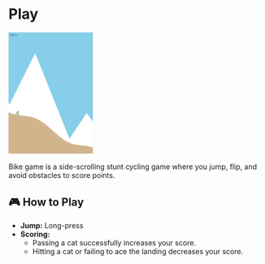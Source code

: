 <h1><a href="https://bacionejs.github.com/bike/" style="text-decoration: none; color: inherit;">Play</a></h1>

<a href="//bacionejs.github.io/bike/index.html" target="_blank">
    <img src="README.jpg" width="33%" />
</a>




Bike game is a side-scrolling stunt cycling game where you jump, flip, and avoid obstacles to score points.

## 🎮 How to Play

- **Jump:** Long-press
- **Scoring:**  
  - Passing a cat successfully increases your score.  
  - Hitting a cat or failing to ace the landing decreases your score.

